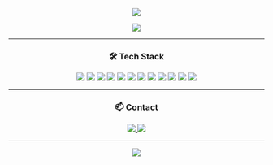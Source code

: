 <!-- 상단 헤더 이미지 -->
<p align="center">
  <img src="https://capsule-render.vercel.app/api?type=waving&color=gradient&text=Frontend%20Engineer&height=200&fontSize=40&fontAlignY=40" />
</p>

<!-- 타이핑 애니메이션 -->
<p align="center">
  <img src="https://readme-typing-svg.demolab.com?font=Fira+Code&duration=2000&pause=1000&center=true&vCenter=true&multiline=true&width=500&height=60&lines=Creative+Frontend+Dev;Next.js+%7C+WebSocket+%7C+AWS+%7C+DX" />
</p>

---

<!-- Tech Stack (아이콘만) -->
<h3 align="center">🛠 Tech Stack</h3>
<p align="center">
  <a href="https://reactjs.org/" target="_blank"><img src="https://skillicons.dev/icons?i=react" /></a>
  <a href="https://nextjs.org/" target="_blank"><img src="https://skillicons.dev/icons?i=nextjs" /></a>
  <a href="https://www.typescriptlang.org/" target="_blank"><img src="https://skillicons.dev/icons?i=ts" /></a>
  <a href="https://developer.mozilla.org/docs/Web/JavaScript" target="_blank"><img src="https://skillicons.dev/icons?i=js" /></a>
  <a href="https://developer.mozilla.org/docs/Web/HTML" target="_blank"><img src="https://skillicons.dev/icons?i=html" /></a>
  <a href="https://developer.mozilla.org/docs/Web/CSS" target="_blank"><img src="https://skillicons.dev/icons?i=css" /></a>
  <a href="https://nodejs.org/" target="_blank"><img src="https://skillicons.dev/icons?i=nodejs" /></a>
  <a href="https://websockets.spec.whatwg.org/" target="_blank"><img src="https://img.shields.io/badge/WebSocket-Protocol-green?style=for-the-badge" /></a>
  <a href="https://www.docker.com/" target="_blank"><img src="https://skillicons.dev/icons?i=docker" /></a>
  <a href="https://www.jenkins.io/" target="_blank"><img src="https://skillicons.dev/icons?i=jenkins" /></a>
  <a href="https://aws.amazon.com/" target="_blank"><img src="https://skillicons.dev/icons?i=aws" /></a>
  <a href="https://code.visualstudio.com/" target="_blank"><img src="https://skillicons.dev/icons?i=vscode" /></a>
</p>

---

<!-- Contact -->
<h3 align="center">📫 Contact</h3>
<p align="center">
  <a href="mailto:pgj127@gmail.com">
    <img src="https://img.shields.io/badge/Gmail-pgj127@gmail.com-red?style=flat-square&logo=gmail" />
  </a>
  <a href="https://velog.io/@gyoungjun" target="_blank">
    <img src="https://img.shields.io/badge/Velog-Blog-20c997?style=flat-square&logo=velog" />
  </a>
</p>

---

<!-- 움직이는 활동 트로피 -->
<p align="center">
  <img src="https://github-profile-trophy.vercel.app/?username=gyoungjun&margin-w=10&no-bg=true&no-frame=true&theme=flat" />
</p>

